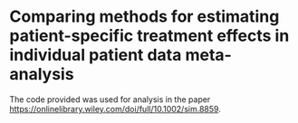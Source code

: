 
<!-- README.md is generated from README.Rmd. Please edit that file -->

# Comparing methods for estimating patient-specific treatment effects in individual patient data meta-analysis

The code provided was used for analysis in the paper
<https://onlinelibrary.wiley.com/doi/full/10.1002/sim.8859>.
